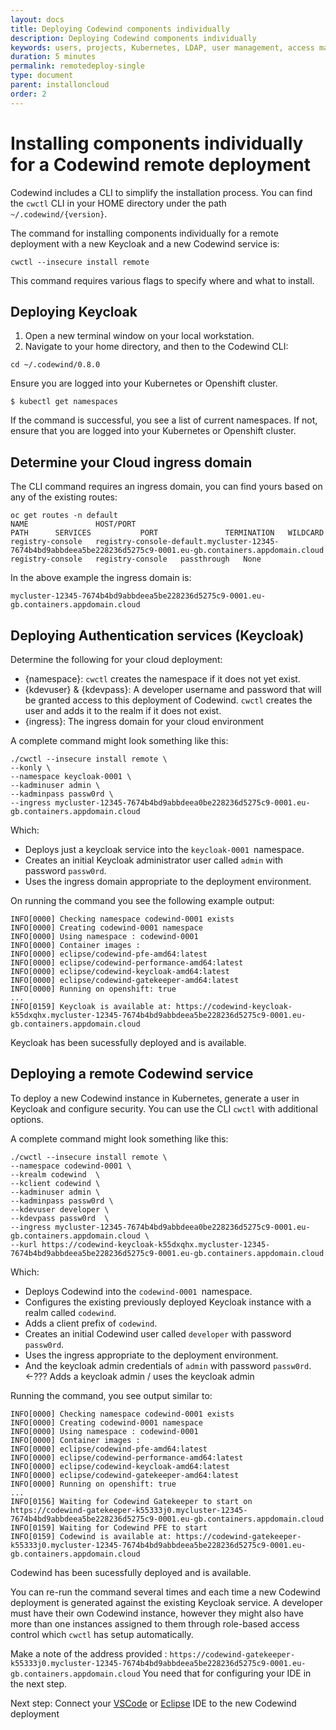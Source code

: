 ```yaml
---
layout: docs
title: Deploying Codewind components individually
description: Deploying Codewind components individually
keywords: users, projects, Kubernetes, LDAP, user management, access management, login, deployment, pod, security, securing cloud connection, remote deployment of Codewind
duration: 5 minutes
permalink: remotedeploy-single
type: document
parent: installoncloud
order: 2
---
```


# Installing components individually for a Codewind remote deployment

Codewind includes a CLI to simplify the installation process. You can find the `cwctl` CLI in your HOME directory under the path `~/.codewind/{version}`.

The command for installing components individually for a remote deployment with a new Keycloak and a new Codewind service is:

`cwctl --insecure install remote` 

This command requires various flags to specify where and what to install.

## Deploying Keycloak 

1.  Open a new terminal window on your local workstation.
2.  Navigate to your home directory, and then to the Codewind CLI:

```
cd ~/.codewind/0.8.0
```

Ensure you are logged into your Kubernetes or Openshift cluster.

```
$ kubectl get namespaces
```

If the command is successful, you see a list of current namespaces.  If not, ensure that you are logged into your Kubernetes or Openshift cluster.

## Determine your Cloud ingress domain

The CLI command requires an ingress domain,  you can find yours based on any of the existing routes:

```
oc get routes -n default
NAME               HOST/PORT                                                                                                          PATH      SERVICES           PORT               TERMINATION   WILDCARD
registry-console   registry-console-default.mycluster-12345-7674b4bd9abbdeea5be228236d5275c9-0001.eu-gb.containers.appdomain.cloud             registry-console   registry-console   passthrough   None
```

In the above example the ingress domain is:

```
mycluster-12345-7674b4bd9abbdeea5be228236d5275c9-0001.eu-gb.containers.appdomain.cloud
```

## Deploying Authentication services (Keycloak)

Determine the following for your cloud deployment:

* {namespace}: `cwctl` creates the namespace if it does not yet exist.
* {kdevuser} & {kdevpass}: A developer username and password that will be granted access to this deployment of Codewind. `cwctl` creates the user and adds it to the realm if it does not exist.
* {ingress}: The ingress domain for your cloud environment

A complete command might look something like this:

```
./cwctl --insecure install remote \
--konly \
--namespace keycloak-0001 \
--kadminuser admin \
--kadminpass passw0rd \
--ingress mycluster-12345-7674b4bd9abbdeea0be228236d5275c9-0001.eu-gb.containers.appdomain.cloud
```

Which:

* Deploys just a keycloak service into the `keycloak-0001 `namespace.
* Creates an initial Keycloak administrator user called `admin` with password `passw0rd`.
* Uses the ingress domain appropriate to the deployment environment.

On running the command you see the following example output:

```
INFO[0000] Checking namespace codewind-0001 exists
INFO[0000] Creating codewind-0001 namespace
INFO[0000] Using namespace : codewind-0001
INFO[0000] Container images :
INFO[0000] eclipse/codewind-pfe-amd64:latest
INFO[0000] eclipse/codewind-performance-amd64:latest
INFO[0000] eclipse/codewind-keycloak-amd64:latest
INFO[0000] eclipse/codewind-gatekeeper-amd64:latest
INFO[0000] Running on openshift: true
...
INFO[0159] Keycloak is available at: https://codewind-keycloak-k55dxqhx.mycluster-12345-7674b4bd9abbdeea5be228236d5275c9-0001.eu-gb.containers.appdomain.cloud
```

Keycloak has been sucessfully deployed and is available.

## Deploying a remote Codewind service

To deploy a new Codewind instance in Kubernetes, generate a user in Keycloak and configure security. You can use the CLI `cwctl` with additional options.

A complete command might look something like this:

```
./cwctl --insecure install remote \
--namespace codewind-0001 \
--krealm codewind  \
--kclient codewind \
--kadminuser admin \
--kadminpass passw0rd \
--kdevuser developer \
--kdevpass passw0rd  \
--ingress mycluster-12345-7674b4bd9abbdeea0be228236d5275c9-0001.eu-gb.containers.appdomain.cloud \
--kurl https://codewind-keycloak-k55dxqhx.mycluster-12345-7674b4bd9abbdeea5be228236d5275c9-0001.eu-gb.containers.appdomain.cloud
```

Which:

* Deploys Codewind into the `codewind-0001 `namespace.
* Configures the existing previously deployed Keycloak instance with a realm called `codewind`.
* Adds a client prefix of `codewind`.
* Creates an initial Codewind user called `developer` with password `passw0rd`.
* Uses the ingress appropriate to the deployment environment.
* And the keycloak admin credentials of `admin` with password `passw0rd`.  <-??? Adds a keycloak admin / uses the keycloak admin

Running the command, you see output similar to:

```
INFO[0000] Checking namespace codewind-0001 exists
INFO[0000] Creating codewind-0001 namespace
INFO[0000] Using namespace : codewind-0001
INFO[0000] Container images :
INFO[0000] eclipse/codewind-pfe-amd64:latest
INFO[0000] eclipse/codewind-performance-amd64:latest
INFO[0000] eclipse/codewind-keycloak-amd64:latest
INFO[0000] eclipse/codewind-gatekeeper-amd64:latest
INFO[0000] Running on openshift: true
...
INFO[0156] Waiting for Codewind Gatekeeper to start on https://codewind-gatekeeper-k55333j0.mycluster-12345-7674b4bd9abbdeea5be228236d5275c9-0001.eu-gb.containers.appdomain.cloud
INFO[0159] Waiting for Codewind PFE to start
INFO[0159] Codewind is available at: https://codewind-gatekeeper-k55333j0.mycluster-12345-7674b4bd9abbdeea5be228236d5275c9-0001.eu-gb.containers.appdomain.cloud
```

Codewind has been sucessfully deployed and is available.

You can re-run the command several times and each time a new Codewind deployment is generated against the existing Keycloak service. A developer must have their own Codewind instance, however they might also have more than one instances assigned to them through role-based access control which `cwctl` has setup automatically.

Make a note of the address provided : `https://codewind-gatekeeper-k55333j0.mycluster-12345-7674b4bd9abbdeea5be228236d5275c9-0001.eu-gb.containers.appdomain.cloud`   You need that for configuring your IDE in the next step.

Next step: Connect your [VSCode](remotedeploy-vscode.html) or [Eclipse](remotedeploy-eclipse.html) IDE to the new Codewind deployment
